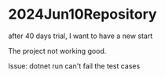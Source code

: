 # 2024Jun10Repository
after 40 days trial, I want to have a new start

The project not working good.

Issue: dotnet run can't fail the test cases
